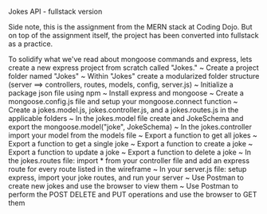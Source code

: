Jokes API - fullstack version

Side note, this is the assignment from the MERN stack at Coding Dojo. But on top of the assignment itself, the project has been converted into fullstack as a practice.

To solidify what we've read about mongoose commands and express, lets create a new express project from scratch called "Jokes."
 ~ Create a project folder named "Jokes"
 ~ Within "Jokes" create a modularized folder structure (server ==> controllers, routes, models, config, server.js)
 ~ Initialize a package json file using npm
 ~  Install express and mongoose
 ~ Create a mongoose.config.js file and setup your mongoose.connect function
 ~ Create a jokes.model.js, jokes.controller.js, and a jokes.routes.js in the applicable folders
 ~  In the jokes.model file create and JokeSchema and export the mongoose.model("joke", JokeSchema)
 ~  In the jokes.controller import your model from the models file
 ~  Export a function to get all jokes
 ~  Export a function to get a single joke
 ~  Export a function to create a joke
 ~  Export a function to update a joke
 ~  Export a function to delete a joke
 ~  In the jokes.routes file: import * from your controller file and add an express route for every route listed in the wireframe
 ~  In your server.js file: setup express, import your joke routes, and run your server
 ~  Use Postman to create new jokes and use the browser to view them
 ~  Use Postman to perform the POST DELETE and PUT operations and use the browser to GET them
